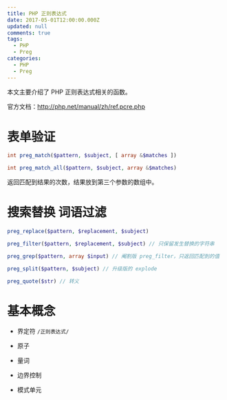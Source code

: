 ```yaml
---
title: PHP 正则表达式
date: 2017-05-01T12:00:00.000Z
updated: null
comments: true
tags:
  - PHP
  - Preg
categories:
  - PHP
  - Preg
---
```


本文主要介绍了 PHP 正则表达式相关的函数。

官方文档：http://php.net/manual/zh/ref.pcre.php

<!-- more -->

# 表单验证

```php
int preg_match($pattern, $subject, [ array &$matches ])

int preg_match_all($pattern, $subject, array &$matches)
```

返回匹配到结果的次数，结果放到第三个参数的数组中。

# 搜索替换 词语过滤

```php
preg_replace($pattern, $replacement, $subject)

preg_filter($pattern, $replacement, $subject) // 只保留发生替换的字符串
```

```php
preg_grep($pattern, array $input) // 阉割版 preg_filter，只返回匹配到的值
```

```php
preg_split($pattern, $subject) // 升级版的 explode
```

```php
preg_quote($str) // 转义
```

# 基本概念

* 界定符 `/正则表达式/`

* 原子

* 量词

* 边界控制

* 模式单元
